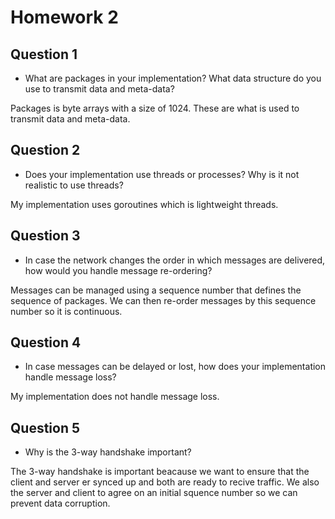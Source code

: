# Homework 2

## Question 1

- What are packages in your implementation? What data structure do you use to transmit data and meta-data?

Packages is byte arrays with a size of 1024. These are what is used to transmit data and meta-data.

## Question 2

- Does your implementation use threads or processes? Why is it not realistic to use threads?

My implementation uses goroutines which is lightweight threads.

## Question 3

- In case the network changes the order in which messages are delivered, how would you handle message re-ordering?

Messages can be managed using a sequence number that defines the sequence of packages. We can then re-order messages
by this sequence number so it is continuous.

## Question 4

- In case messages can be delayed or lost, how does your implementation handle message loss?

My implementation does not handle message loss.

## Question 5

- Why is the 3-way handshake important?

The 3-way handshake is important beacause we want to ensure that the client and server er synced up and both
are ready to recive traffic. We also the server and client to agree on an initial squence number so we can prevent
data corruption.
